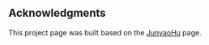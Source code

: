 ## Acknowledgments
This project page was built based on the [JunyaoHu](https://junyaohu.github.io/academic-project-page-template-vue/) page.


